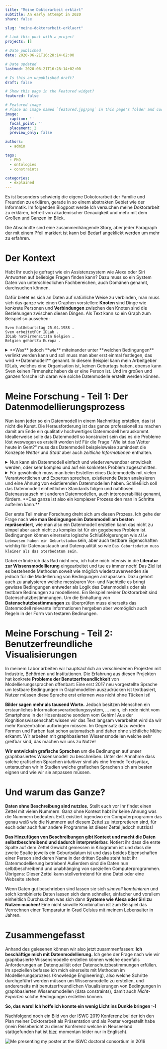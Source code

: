 ```yaml
---
title: "Meine Doktorarbeit erklärt"
subtitle: An early attempt in 2020
share: false

slug: "meine-doktorarbeit-erklaert"

# Link this post with a project
projects: []

# Date published
date: 2020-06-21T16:28:14+02:00

# Date updated
lastmod: 2020-06-21T16:28:14+02:00

# Is this an unpublished draft?
draft: false

# Show this page in the Featured widget?
featured: false

# Featured image
# Place an image named `featured.jpg/png` in this page's folder and customize its options here.
image:
  caption: ''
  focal_point: ''
  placement: 2
  preview_only: false

authors:
  - admin

tags:
  - PhD
  - ontologies
  - constraints

categories:
  - explained
---
```


Es ist besonders schwierig die eigene Dokotorarbeit der Familie und Freunden zu erklären,
gerade in so einem abstrakten Gebiet wie der Informatik.
Im folgenden Blogpost werde Ich versuchen meine Doktorarbeit zu erklären,
befreit von akademischer Genauigkeit und mehr mit dem Großen und Ganzen im Blick.

<!--more-->

Die Abschnitte sind eine zusammenhängende Story,
aber jeder Paragraph der mit einem Pfeil markiert ist kann bei Bedarf angeklickt werden um mehr zu erfahren.

# Der Kontext
Habt Ihr euch je gefragt wie ein Assistenzsystem wie Alexa oder Siri
Antworten auf beliebige Fragen finden kann?
Dazu muss so ein System Daten von unterschiedlichen Fachbereichen,
auch Domänen genannt, durchsuchen können.

Dafür bietet es sich an Daten auf natürliche Weise zu verbinden,
man muss sich das ganze wie einen Graphen vorstellen:
**Knoten** sind Dinge wie konkrete Personen und **Verbindungen**
zwischen den Knoten sind die Beziehungen zwischen diesen Dingen.
Als Text kann so ein Graph zum Beispiel so aussehen: 

```
Sven hatGeburtstag 25.04.1988 .
Sven arbeitetFür IDLab .
IDLab hatFirmensitzIn Belgien .
Belgien gehörtZu Europa .
```

<details>
<summary>
**Was** jedoch **wie** miteinander unter **welchen Bedingungen** verlinkt werden kann und soll
muss man aber erst einmal festlegen, das wird **Datenmodell** genannt.
In diesem Beispiel kann mein Arbeitgeber IDLab, welches eine Organisation ist, keinen Geburtags haben,
ebenso kann Sven keinen Firmensitz haben da er eine Person ist.
Und im großen und ganzen forsche Ich daran wie solche Datenmodelle erstellt werden können.
</summary>
Datenmodellierung ist nichts neues, anstatt jedoch wie bisher Daten nur für
eine einzelne Datenbank oder ein einzelnes Computerprogramm zu Erstellen
machen wir uns Das World Wide Web zu nutze.
Jedes Konzept und jede Beziehung, so wie `Person` und `hatFirmensitzIn`
aber auch konkrete Daten selbst, so wie `Sven` oder `Belgien`
bekommen eine eigene Webadresse.
Damit sind sie global eindeutig identifizierbar und sowohl Computerprogramme
wie auch Benutzer können das Konzept oder die Information nachschlagen!
Das kann dann so wie auf der folgenden Seite aussehen: https://sven-lieber.org/profile
</details>

# Meine Forschung - Teil 1: Der Datenmodellierungsprozess

Nun kann jeder so ein Datenmodell in einem Nachmittag erstellen,
das ist nicht die Kunst.
Die Herausforderung ist das ganze professionell zu machen
damit am Ende ein qualitativ hochwertiges Datenmodell herauskommt.
Ideallerweise solle das Datenmodell so konstruiert sein
das es die Probleme löst weswegen es erstellt worden ist!
Für die Frage "Wie ist das Wetter heute in Gent?"
muss das Datenmodell beispielsweise zumindest
die Konzepte *Wetter* und *Stadt* aber auch *zeitliche Informationen* enthalten.

<details>
<summary>
Nun kann ein Datenmodell einfach und wiederverwendbar entwickelt werden,
oder sehr komplex und auf ein konkretes Problem zugeschnitten.
</summary>
Ein Beispiel für ein einfaches und wiederverwendbares Datenmodell ist das folgende.
Wenn Ihr irgend ein Geschäft googelt zeigt euch Google rechts in einer
Infobox zum Beispiel Öffnungszeiten oder das Gründungsjahr des Geschäfts.
Das kann unter anderem gemacht werden weil die Webseitenbetreiber
ein standardisiertes Datenmodell verwendet haben um Informationen
in Ihrer Webseite zu kennzeichnen.
Dafür wird nicht viel Genauigkeit verlangt da die Information hauptsächlich
menschlichen Nutzern angezeigt wird.
Im Gegensatz dazu werden in der *Biomedizin* sehr komplexe Datenmodelle
verwendet welche logischen Regeln folgen.
Diese sind so präzise das selbst Computerprogramme sie "verstehen können"
</details>

<details>
<summary>
Für gewöhnlich muss man beim Erstellen eines Datenmodells mit
vielen Verantwortlichen und Experten sprechen,
existierende Daten analysieren und eine Ahnung von existierenden
Datenmodellen haben.
Schließlich soll das Datenmodell einheitlichen Standards folgen
und nahtlosen Datenaustausch mit anderen Datenmodellen, auch interoperabilität genannt, fördern.
**Das ganze ist also ein komplexer Prozess den man in Schritte
aufteilen kann.**
</summary>
Das ist übrigens auch in der professionellen Softwareentwicklung,
dem Software Engineering so.
Eine ingenieursmäßige Herangehensweise in Form von meßbaren und
optimierbaren Prozessen unterscheidet Software Engineering
vom simplen Akt der *Programmierung*.
</details>

Der erste Teil meiner Forschung dreht sich um diesen Prozess.
Ich gehe der Frage nach **wie man Bedingungen im Datenmodell am besten
repräsentiert**, wie man also ein Datenmodell erstellen kann das
nicht zu simpel aber auch nicht zu komplex ist für ein gegebenes Problem ist.
Bedingungen können einerseits logische Schlußfolgerungen wie `Alle Lebewesen haben ein Geburtstadum` sein,
aber auch testbare Eigenschaften wichtig für Datenaustauch und Datenqualität so wie `Das Geburtsdatum muss kleiner als das Sterbedatum sein`.

Dabei erfinde ich das Rad nicht neu,
ich habe mich intensiv in die **Literatur zur Wissensmodellierung** eingearbeitet und tue es immer noch!
Das Ziel ist es bestehende Methoden soweit wie möglich wiederzuverwenden
sie jedoch für die Modellierung von Bedingungen anzupassen.
Dazu gehört auch zu analysieren welche messbaren Vor- und Nachteile es bringt
gewisse Bedingungen entweder als Logik des Datenmodells oder als testbare Bedinungen zu modellieren.
Ein Beispiel meiner Doktorarbeit sind Datenschutzbestimmungen.
Um die Einhaltung von **Datenschutzbestimmungen** zu überprüfen muss einerseits
das Datenmodell relevante Informationen hergeben aber womöglich auch
Regeln in der Form von testaren Bedinungen.

# Meine Forschung - Teil 2: Benutzerfreundliche Visualisierungen

In meinem Labor arbeiten wir hauptsächlich an verschiedenen Projekten mit Industrie, Behörden und Institutionen.
Die Erfahrung aus diesen Projekten hat konkrete **Probleme der Benutzerfreundlichkeit** von Modellierungssprachen offenbart:
Eine erst 2017 neu vorgestellte Sprache um testbare Bedingungen in Graphmodellen auszudrücken ist textbasiert,
Nutzer müssen diese Sprache erst erlernen was nicht ohne Tücken ist!

**Bilder sagen mehr als tausend Worte.**
Jedoch besitzen Menschen ein erstaunliches Informationsverarbeitungssystem, ...
nein, ich rede nicht vom Smartphone in der Hosentasche sondern vom Gehirn!
Aus der Kognitionswissenschaft wissen wir das Text langsam verarbeitet wird da wir mehr Konzentration aufbringen müssen.
Im Gegensatz dazu werden Formen und Farben fast schon automatisch und daher ohne sichtliche Mühe erkannt.
Wir arbeiten mit graphbasierten Wissensmodellen welche sehr greifbar sind, das machen wir uns zu Nutze!

**Wir entwickeln grafische Sprachen** um die Bedinungen auf unser graphbasiertes Wissensmodell zu beschreiben.
Unter der Annahme dass solche grafischen Sprachen *intuitiver* sind als eine fremde Textsyntax,
untersuchen wir in Studien welche grafischen Sprachen sich am besten eignen und
wie wir sie anpassen müssen.

# Und warum das Ganze?

**Daten ohne Beschreibung sind nutzlos.**
Stellt euch vor Ihr findet einen Zettel mit vielen Nummern.
Ganz ohne Kontext habt ihr keine Ahnung was die Nummern bedeuten.
Evtl. existiert irgendwo ein Computerprogramm das genau
weiß wie die Nummern auf diesem Zettel zu interpretieren sind,
für euch oder auch fuer andere Programme ist dieser Zettel jedoch nutzlos!

**Das Hinzufügen von Beschreibungen gibt Kontext und macht die Daten selbstbeschreibend
und dadurch interpretierbar.**
Notiert ihr dass die erste Spalte auf dem Zettel Gewicht gemessen in Kilogramm ist
und dass die zweite Spalte jeweils ein Geburtsdatum ist
und dass beides Eigenschaften einer Person sind deren Name
in der dritten Spalte steht habt ihr Datenmodellierung betrieben!
Außerdem sind die Daten nun selbtbeschreibend und unabhänging von
speziellen Computerprogrammen.
Übrigens: Dieser Zettel kann stellvertretend für eine Datei oder eine Webseite stehen.

Wenn Daten gut beschrieben sind lassen sie sich *sinnvoll kombinieren*
und solch kombinierte Daten lassen sich dann schneller, einfacher
und vorallem einheitlich Durchsuchen was sich dann **Systeme wie Alexa oder Siri zu Nutzen machen!**
Eine nicht sinvolle Kombination ist zum Beispiel das Verrechnen
einer Temparatur in Grad Celsius mit meinem Lebensalter in Jahren.

# Zusammengefasst

Anhand des gelesenen können wir also jetzt zusammenfassen:
**Ich beschäftige mich mit Datenmodellierung.**
Ich gehe der Frage nach
wie wir graphbasierte Wissensmodelle erstellen können welche 
ebenfalls Anforderungen an Datenqualität oder Datenschutzbestimmungen erfüllen.
Im speziellen befasse ich mich einerseits mit Methoden im Modellierungsprozess (Knowledge Engineering),
also welche Schritte durchgeführt werden müssen um Wissensmodelle zu erstellen,
und andererseits mit benutzerfreundlichen Visualisierungen von Bedingungen in graphbasierten Wissensmodellen (data constraints),
damit auch *Nicht-Experten* solche Bedingungen erstellen können.

**So, das wars!
Ich hoffe ich konnte ein wenig Licht ins Dunkle bringen :-)**

Nachfolgend noch ein Bild von der ISWC 2019 Konferenz
bei der ich den Plan meiner Doktorarbeit als Präsentation und als Poster
vorgestellt habe (mein Reisebericht zu dieser Konferenz welche in Neuseeland stattgefunden hat ist [hier](https://sven-lieber.org/en/2019/11/05/iswc-2019/), momentan leider nur in Englisch).

![Me presenting my poster at the ISWC doctoral consortium in 2019](/img/2019-11-05-iswc-poster-sven.jpg)
